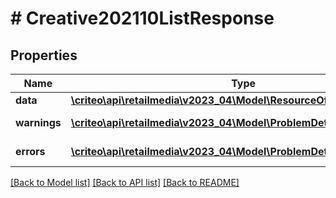 # # Creative202110ListResponse

## Properties

Name | Type | Description | Notes
------------ | ------------- | ------------- | -------------
**data** | [**\criteo\api\retailmedia\v2023_04\Model\ResourceOfCreative202110[]**](ResourceOfCreative202110.md) |  | [optional]
**warnings** | [**\criteo\api\retailmedia\v2023_04\Model\ProblemDetails[]**](ProblemDetails.md) |  | [optional] [readonly]
**errors** | [**\criteo\api\retailmedia\v2023_04\Model\ProblemDetails[]**](ProblemDetails.md) |  | [optional] [readonly]

[[Back to Model list]](../../README.md#models) [[Back to API list]](../../README.md#endpoints) [[Back to README]](../../README.md)
